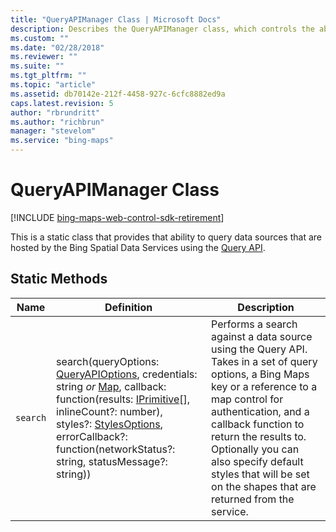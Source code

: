 ```yaml
---
title: "QueryAPIManager Class | Microsoft Docs"
description: Describes the QueryAPIManager class, which controls the ability to query Bing Spatial Data Services data sources, and details its static methods.
ms.custom: ""
ms.date: "02/28/2018"
ms.reviewer: ""
ms.suite: ""
ms.tgt_pltfrm: ""
ms.topic: "article"
ms.assetid: db70142e-212f-4458-927c-6cfc8882ed9a
caps.latest.revision: 5
author: "rbrundritt"
ms.author: "richbrun"
manager: "stevelom"
ms.service: "bing-maps"
---
```


# QueryAPIManager Class

[!INCLUDE [bing-maps-web-control-sdk-retirement](../../../includes/bing-maps-web-control-sdk-retirement.md)]

This is a static class that provides that ability to query data sources that are hosted by the Bing Spatial Data Services using the [Query API](../../../spatial-data-services/query-api/index.md).

## Static Methods

Name                   | Definition  | Description
---------------------- | ----------- | ---------------------------
`search`               | search(queryOptions: [QueryAPIOptions](queryapioptions-object.md), credentials: string _or_ [Map](../../map-control-api/map-class.md), callback: function(results: [IPrimitive](../../map-control-api/iprimitive-class.md)[], inlineCount?: number), styles?: [StylesOptions](../../map-control-api/stylesoptions-object.md), errorCallback?: function(networkStatus?: string, statusMessage?: string)) | Performs a search against a data source using the Query API. Takes in a set of query options, a Bing Maps key or a reference to a map control for authentication, and a callback function to return the results to. Optionally you can also specify default styles that will be set on the shapes that are returned from the service.